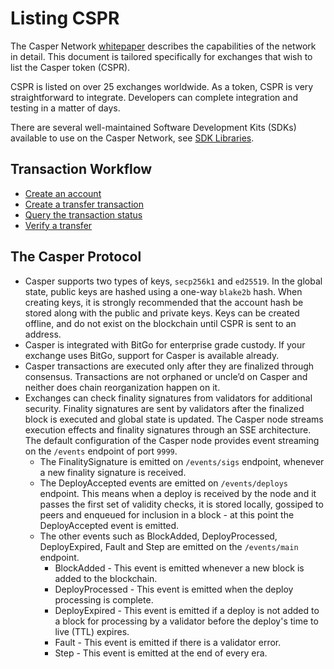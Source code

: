 # Listing CSPR

The Casper Network [whitepaper](../../../docs/casper/index.md) describes the capabilities of the network in detail. This document is tailored specifically for exchanges that wish to list the Casper token (CSPR). 

CSPR is listed on over 25 exchanges worldwide. As a token, CSPR is very straightforward to integrate. Developers can complete integration and testing in a matter of days.

There are several well-maintained Software Development Kits (SDKs) available to use on the Casper Network, see [SDK Libraries](../dapp-dev-guide/sdk/index.md).

## Transaction Workflow

-   [Create an account](../dapp-dev-guide/keys.md)
-   [Create a transfer transaction](../workflow/transfer-workflow.md)
-   [Query the transaction status](../workflow/querying.md)
-   [Verify a transfer](../workflow/verify-transfer.md)

## The Casper Protocol

-   Casper supports two types of keys, `secp256k1` and `ed25519`. In the global state, public keys are hashed using a one-way `blake2b` hash. When creating keys, it is strongly recommended that the account hash be stored along with the public and private keys. Keys can be created offline, and do not exist on the blockchain until CSPR is sent to an address.
-   Casper is integrated with BitGo for enterprise grade custody. If your exchange uses BitGo, support for Casper is available already.
-   Casper transactions are executed only after they are finalized through consensus. Transactions are not orphaned or uncle’d on Casper and neither does chain reorganization happen on it.
-   Exchanges can check finality signatures from validators for additional security. Finality signatures are sent by validators after the finalized block is executed and global state is updated. The Casper node streams execution effects and finality signatures through an SSE architecture. The default configuration of the Casper node provides event streaming on the `/events` endpoint of port `9999`.
    -   The FinalitySignature is emitted on `/events/sigs` endpoint, whenever a new finality signature is received.  
    -   The DeployAccepted events are emitted on `/events/deploys` endpoint. This means when a deploy is received by the node and it passes the first set of validity checks, it is stored locally, gossiped to peers and enqueued for inclusion in a block - at this point the DeployAccepted event is emitted. 
    -   The other events such as BlockAdded, DeployProcessed, DeployExpired, Fault and Step are emitted on the `/events/main` endpoint.
        -   BlockAdded - This event is emitted whenever a new block is added to the blockchain.
        -   DeployProcessed - This event is emitted when the deploy processing is complete.
        -   DeployExpired - This event is emitted if a deploy is not added to a block for processing by a validator before the deploy's time to live (TTL) expires. 
        -   Fault - This event is emitted if there is a validator error.
        -   Step - This event is emitted at the end of every era.


